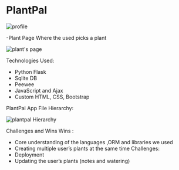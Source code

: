 # PlantPal
![profile](https://cdn.glitch.com/3f59e2c6-0558-4467-9057-8202e97223b4%2FScreen%20Shot%202019-03-24%20at%203.32.57%20PM.png?1553495462186)


-Plant Page Where the used picks a plant

![plant's page](https://cdn.glitch.com/3f59e2c6-0558-4467-9057-8202e97223b4%2FScreen%20Shot%202019-03-24%20at%2011.35.52%20PM.png?1553495782703)





Technologies Used:
- Python Flask 
- Sqlite DB
- Peewee
- JavaScript and Ajax
- Custom HTML, CSS, Bootstrap





PlantPal App File Hierarchy:

![plantpal Hierarchy](https://cdn.glitch.com/3f59e2c6-0558-4467-9057-8202e97223b4%2FScreen%20Shot%202019-03-24%20at%2011.29.08%20PM.png?1553495377297)


Challenges and Wins
  Wins :
   - Core understanding of the languages ,ORM and libraries we used 
   - Creating multiple user’s plants at the same time
  Challenges:
   - Deployment
   - Updating the user’s plants (notes and watering)
